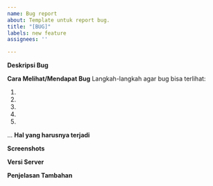 ```yaml
---
name: Bug report
about: Template untuk report bug.
title: "[BUG]"
labels: new feature
assignees: ''

---
```


**Deskripsi Bug**

**Cara Melihat/Mendapat Bug**
Langkah-langkah agar bug bisa terlihat:

1.
2.
3.
4.
5.
...
**Hal yang harusnya terjadi**

**Screenshots**

**Versi Server**

**Penjelasan Tambahan**
